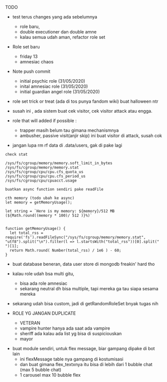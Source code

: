 TODO

- test terus changes yang ada sebelumnya
  - role baru,
  - double executioner dan double amne
  - kalau semua udah aman, refactor role set

- Role set baru
  - friday 13
  - amnesiac chaos
  
- Note push commit
  - initial psychic role (31/05/2020)
  - inital amnesiac role (31/05/2020)
  - initial guardian angel role (31/05/2020)

- role set trick or treat (ada di tos punya fandom wiki) buat halloween ntr

- susah ini , ada sistem buat cek visitor, cek visitor attack atau engga.
- role that will added if possible :
  - trapper masih belum tau gimana mechanismnya
  - ambusher, passive visit(anjir skip) ini buat visitor di attack, susah cok

- jangan lupa rm rf data di .data/users, gak di pake lagi

```
check stat

/sys/fs/cgroup/memory/memory.soft_limit_in_bytes
/sys/fs/cgroup/memory/memory.stat
/sys/fs/cgroup/cpu/cpu.cfs_quota_us
/sys/fs/cgroup/cpu/cpu.cfs_period_us
/sys/fs/cgroup/cpu/cpuacct.usage

buatkan async function sendiri pake readFile

cth memory (todo ubah ke async)
let memory = getMemoryUsage();

let string = `Here is my memory: ${memory}/512 MB (${Math.round((memory * 100)/ 512 )}%)`


function getMemoryUsage() {
  let total_rss = require('fs').readFileSync("/sys/fs/cgroup/memory/memory.stat", "utf8").split("\n").filter(l => l.startsWith("total_rss"))[0].split(" ")[1]; 
  return Math.round( Number(total_rss) / 1e6 ) - 60;
}
```

- buat database beneran, data user store di mongodb freakin' hard tho
- kalau role udah bsa multi gitu,
  - bisa ada role amnesiac
  - sekarang neutral dh bisa multiple, tapi mereka ga tau siapa sesama mereka
- sekarang udah bisa custom, jadi di getRandomRoleSet bnyak tugas nih

- ROLE YG JANGAN DUPLICATE
  - VETERAN
  - vampire hunter hanya ada saat ada vampire
  - sheriff ada kalau ada list yg bisa di suspiciouskan
  - mayor

* buat module sendiri, untuk flex message, biar gampang dipake di bot lain
  - ini flexMessage table nya gampang di kostumisasi
  - dan buat gimana flex_textxnya itu bisa di lebih dari 1 bubble chat (max 5 bubble chat)
  - 1 carousel max 10 bubble flex
